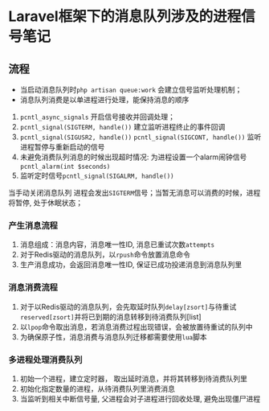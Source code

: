 # Laravel框架下的消息队列涉及的进程信号笔记

## 流程

- 当启动消息队列时`php artisan queue:work` 会建立信号监听处理机制；
- 消息队列消费是以单进程进行处理，能保持消息的顺序

1. `pcntl_async_signals` 开启信号接收并回调处理；
2. `pcntl_signal(SIGTERM, handle())` 建立监听进程终止的事件回调
3. `pcntl_signal(SIGUSR2, handle())` `pcntl_signal(SIGCONT, handle())` 监听进程暂停与重新启动的信号
4. 未避免消费队列消息的时候出现超时情况: 为进程设置一个alarm闹钟信号`pcntl_alarm(int $seconds)`
5. 监听定时信号`pcntl_signal(SIGALRM, handle())`

当手动关闭消息队列 进程会发出`SIGTERM`信号；当暂无消息可以消费的时候，进程将暂停, 处于休眠状态；

### 产生消息流程

1. 消息组成：消息内容，消息唯一性ID, 消息已重试次数`attempts`
2. 对于Redis驱动的消息队列，以`rpush`命令放置消息命令
3. 生产消息成功，会返回消息唯一性ID, 保证已成功投递消息到消息队列里

### 消息消费流程

1. 对于以Redis驱动的消息队列，会先取延时队列`delay[zsort]`与待重试`reserved[zsort]`并将已到期的消息转移到待消费队列[list]
2. 以`lpop`命令取出消息，若消息消费过程出现错误，会被放置待重试的队列中
3. 为确保原子性，消息消费与消息队列迁移都需要使用`lua`脚本

### 多进程处理消费队列

1. 初始一个进程，建立定时器， 取出延时消息，并将其转移到待消费队列里
2. 初始化指定数量的进程，从待消费队列里消费消息
3. 当监听到相关中断信号量, 父进程会对子进程进行回收处理, 避免出现僵尸进程
